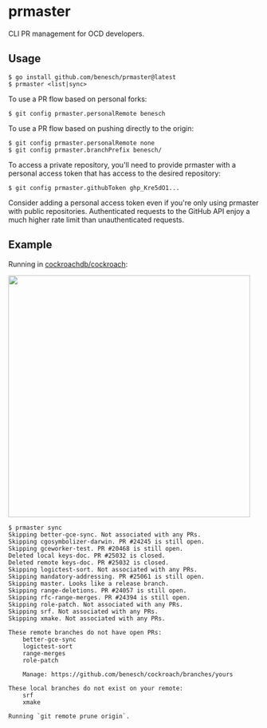 # prmaster

CLI PR management for OCD developers.

## Usage

```shell
$ go install github.com/benesch/prmaster@latest
$ prmaster <list|sync>
```

To use a PR flow based on personal forks:

```
$ git config prmaster.personalRemote benesch
```

To use a PR flow based on pushing directly to the origin:

```
$ git config prmaster.personalRemote none
$ git config prmaster.branchPrefix benesch/
```

To access a private repository, you'll need to provide prmaster with a personal
access token that has access to the desired repository:

```
$ git config prmaster.githubToken ghp_Kre5dO1...
```

Consider adding a personal access token even if you're only using prmaster with
public repositories. Authenticated requests to the GitHub API enjoy a much
higher rate limit than unauthenticated requests.

## Example

Running in [cockroachdb/cockroach]:

<img src="screenshot.png" width="485" />

```shell
$ prmaster sync
Skipping better-gce-sync. Not associated with any PRs.
Skipping cgosymbolizer-darwin. PR #24245 is still open.
Skipping gceworker-test. PR #20468 is still open.
Deleted local keys-doc. PR #25032 is closed.
Deleted remote keys-doc. PR #25032 is closed.
Skipping logictest-sort. Not associated with any PRs.
Skipping mandatory-addressing. PR #25061 is still open.
Skipping master. Looks like a release branch.
Skipping range-deletions. PR #24057 is still open.
Skipping rfc-range-merges. PR #24394 is still open.
Skipping role-patch. Not associated with any PRs.
Skipping srf. Not associated with any PRs.
Skipping xmake. Not associated with any PRs.

These remote branches do not have open PRs:
    better-gce-sync
    logictest-sort
    range-merges
    role-patch

    Manage: https://github.com/benesch/cockroach/branches/yours

These local branches do not exist on your remote:
    srf
    xmake

Running `git remote prune origin`.
```

[cockroachdb/cockroach]: https://github.com/cockroachdb/cockroach
